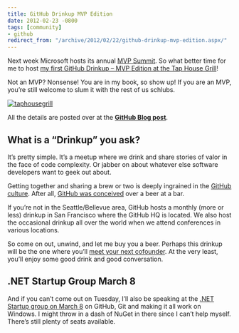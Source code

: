 ```yaml
---
title: GitHub Drinkup MVP Edition
date: 2012-02-23 -0800
tags: [community]
- github
redirect_from: "/archive/2012/02/22/github-drinkup-mvp-edition.aspx/"
---
```


Next week Microsoft hosts its annual [MVP
Summit](http://www.2012mvpsummit.com/ "MVP Summit"). So what better time
for me to host [my first GitHub Drinkup – MVP Edition at the Tap House
Grill](https://github.com/blog/1059-bellevue-wa-drinkup "GitHub Drinkup Bellevue")!

Not an MVP? Nonsense! You are in my book, so show up! If you are an MVP,
you’re still welcome to slum it with the rest of us schlubs.

[![taphousegrill](https://haacked.com/images/haacked_com/WindowsLiveWriter/a86933e2807a_D44C/taphousegrill_thumb.jpg "taphousegrill")](https://haacked.com/images/haacked_com/WindowsLiveWriter/a86933e2807a_D44C/taphousegrill_2.jpg)

All the details are posted over at the [**GitHub Blog
post**](https://github.com/blog/1059-bellevue-wa-drinkup "Bellevue Drinkup").

What is a “Drinkup” you ask?
----------------------------

It’s pretty simple. It’s a meetup where we drink and share stories of
valor in the face of code complexity. Or jabber on about whatever else
software developers want to geek out about.

Getting together and sharing a brew or two is deeply ingrained in the
[GitHub
culture](http://www.wired.com/wiredenterprise/2012/02/github/all/1 "Lord of the Files: Wired.com article on GitHub").
After all, [GitHub was
conceived](http://tom.preston-werner.com/2008/10/18/how-i-turned-down-300k.html "How I Turned Down $300,000 from Microsoft to go Full-Time on GitHub")
over a beer at a bar.

If you’re not in the Seattle/Bellevue area, GitHub hosts a monthly (more
or less) drinkup in San Francisco where the GitHub HQ is located. We
also host the occasional drinkup all over the world when we attend
conferences in various locations.

So come on out, unwind, and let me buy you a beer. Perhaps this drinkup
will be the one where you’ll [meet your next
cofounder](http://tom.preston-werner.com/2008/11/03/how-to-meet-your-next-cofounder.html "Meet your next cofounder").
At the very least, you’ll enjoy some good drink and good conversation.

.NET Startup Group March 8
--------------------------

And if you can’t come out on Tuesday, I’ll also be speaking at the [.NET
Startup group on March
8](http://www.dotnetstartup.com/events/51574692/?eventId=51574692&action=detail ".NET Startup")
on GitHub, Git and making it all work on Windows. I might throw in a
dash of NuGet in there since I can’t help myself. There’s still plenty
of seats available.


